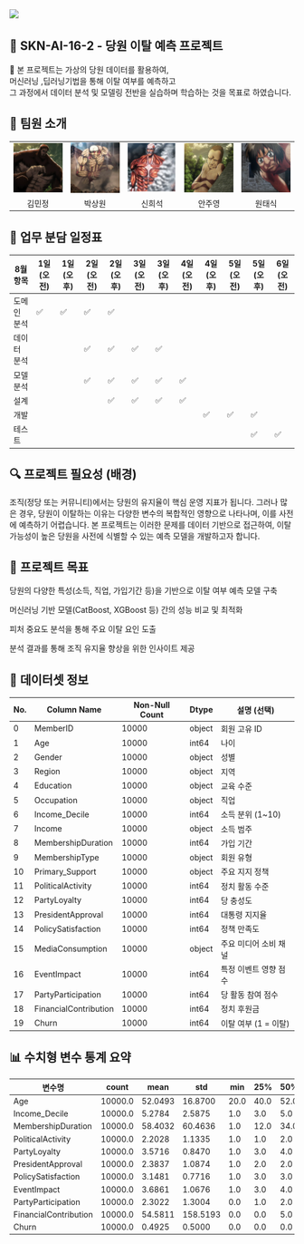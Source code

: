 <img src="https://capsule-render.vercel.app/api?type=waving&color=0C356A&height=200&text=SKN%20AI%20캠프%2016기%202차%20프로젝트&fontColor=ffffff&fontSize=50" />

## 📌 SKN-AI-16-2 - 당원 이탈 예측 프로젝트

🧪 본 프로젝트는 가상의 당원 데이터를 활용하여,  
머신러닝 ,딥러닝기법을 통해 이탈 여부를 예측하고  
그 과정에서 데이터 분석 및 모델링 전반을 실습하며 학습하는 것을 목표로 하였습니다.

## 👥 팀원 소개

<table>
  <tr align="center">
    <td><img src="https://raw.githubusercontent.com/sang-won-Park05/SKN-AI-16-2-/main/images/김민정.png" width="100"/></td>
    <td><img src="https://raw.githubusercontent.com/sang-won-Park05/SKN-AI-16-2-/main/images/박상원.jpeg" width="100"/></td>
    <td><img src="https://raw.githubusercontent.com/sang-won-Park05/SKN-AI-16-2-/main/images/신희석.png" width="100"/></td>
    <td><img src="https://raw.githubusercontent.com/sang-won-Park05/SKN-AI-16-2-/main/images/안주영.png" width="100"/></td>
    <td><img src="https://raw.githubusercontent.com/sang-won-Park05/SKN-AI-16-2-/main/images/원태식.png" width="100"/></td>
  </tr>
  <tr align="center">
    <td>김민정</td>
    <td>박상원</td>
    <td>신희석</td>
    <td>안주영</td>
    <td>원태식</td>
  </tr>
</table>

## 📅 업무 분담 일정표

| 8월 항목       | 1일(오전) | 1일(오후) | 2일(오전) | 2일(오후) | 3일(오전) | 3일(오후) | 4일(오전) | 4일(오후) | 5일(오전) | 5일(오후) | 6일(오전) |
|----------------|-----------|-----------|-----------|-----------|-----------|-----------|-----------|-----------|-----------|-----------|-----------|
| 도메인 분석    | ✅        | ✅        |     ✅       |     ✅       |           |           |           |           |           |           |           |
| 데이터 분석    |           |           | ✅        | ✅        | ✅        |     ✅       |           |           |           |           |           |
| 모델 분석      |           |           |     ✅       |     ✅       | ✅        | ✅        | ✅        |         |         |         |         |
| 설계           |           |           |           |      ✅      |      ✅      |      ✅      |      ✅       |            |            |            |           |
| 개발           |           |           |           |           |           |           |           |     ✅       |      ✅      |     ✅       |           |
| 테스트         |           |           |           |           |           |           |           |           |           |     ✅       |     ✅       |


## 🔍 프로젝트 필요성 (배경)

조직(정당 또는 커뮤니티)에서는 당원의 유지율이 핵심 운영 지표가 됩니다.
그러나 많은 경우, 당원이 이탈하는 이유는 다양한 변수의 복합적인 영향으로 나타나며,
이를 사전에 예측하기 어렵습니다.
본 프로젝트는 이러한 문제를 데이터 기반으로 접근하여,
이탈 가능성이 높은 당원을 사전에 식별할 수 있는 예측 모델을 개발하고자 합니다.

## 🎯 프로젝트 목표

당원의 다양한 특성(소득, 직업, 가입기간 등)을 기반으로 이탈 여부 예측 모델 구축

머신러닝 기반 모델(CatBoost, XGBoost 등) 간의 성능 비교 및 최적화

피처 중요도 분석을 통해 주요 이탈 요인 도출

분석 결과를 통해 조직 유지율 향상을 위한 인사이트 제공


## 📄 데이터셋 정보
| No. | Column Name           | Non-Null Count | Dtype  | 설명 (선택)        |
| --- | --------------------- | -------------- | ------ | -------------- |
| 0   | MemberID              | 10000          | object | 회원 고유 ID       |
| 1   | Age                   | 10000          | int64  | 나이             |
| 2   | Gender                | 10000          | object | 성별             |
| 3   | Region                | 10000          | object | 지역             |
| 4   | Education             | 10000          | object | 교육 수준          |
| 5   | Occupation            | 10000          | object | 직업             |
| 6   | Income\_Decile        | 10000          | int64  | 소득 분위 (1\~10)  |
| 7   | Income                | 10000          | object | 소득 범주          |
| 8   | MembershipDuration    | 10000          | int64  | 가입 기간          |
| 9   | MembershipType        | 10000          | object | 회원 유형          |
| 10  | Primary\_Support      | 10000          | object | 주요 지지 정책       |
| 11  | PoliticalActivity     | 10000          | int64  | 정치 활동 수준       |
| 12  | PartyLoyalty          | 10000          | int64  | 당 충성도          |
| 13  | PresidentApproval     | 10000          | int64  | 대통령 지지율        |
| 14  | PolicySatisfaction    | 10000          | int64  | 정책 만족도         |
| 15  | MediaConsumption      | 10000          | object | 주요 미디어 소비 채널   |
| 16  | EventImpact           | 10000          | int64  | 특정 이벤트 영향 점수   |
| 17  | PartyParticipation    | 10000          | int64  | 당 활동 참여 점수     |
| 18  | FinancialContribution | 10000          | int64  | 정치 후원금         |
| 19  | Churn                 | 10000          | int64  | 이탈 여부 (1 = 이탈) |

## 📊 수치형 변수 통계 요약
| 변수명                   | count   | mean    | std      | min  | 25%  | 50%  | 75%  | max    |
| --------------------- | ------- | ------- | -------- | ---- | ---- | ---- | ---- | ------ |
| Age                   | 10000.0 | 52.0493 | 16.8700  | 20.0 | 40.0 | 52.0 | 64.0 | 87.0   |
| Income\_Decile        | 10000.0 | 5.2784  | 2.5875   | 1.0  | 3.0  | 5.0  | 7.0  | 10.0   |
| MembershipDuration    | 10000.0 | 58.4032 | 60.4636  | 1.0  | 12.0 | 34.0 | 91.0 | 239.0  |
| PoliticalActivity     | 10000.0 | 2.2028  | 1.1335   | 1.0  | 1.0  | 2.0  | 3.0  | 5.0    |
| PartyLoyalty          | 10000.0 | 3.5716  | 0.8470   | 1.0  | 3.0  | 4.0  | 4.0  | 5.0    |
| PresidentApproval     | 10000.0 | 2.3837  | 1.0874   | 1.0  | 2.0  | 2.0  | 3.0  | 5.0    |
| PolicySatisfaction    | 10000.0 | 3.1481  | 0.7716   | 1.0  | 3.0  | 3.0  | 4.0  | 5.0    |
| EventImpact           | 10000.0 | 3.6861  | 1.0676   | 1.0  | 3.0  | 4.0  | 5.0  | 5.0    |
| PartyParticipation    | 10000.0 | 2.3022  | 1.3004   | 0.0  | 1.0  | 2.0  | 3.0  | 7.0    |
| FinancialContribution | 10000.0 | 54.5811 | 158.5193 | 0.0  | 0.0  | 5.0  | 45.0 | 2700.0 |
| Churn                 | 10000.0 | 0.4925  | 0.5000   | 0.0  | 0.0  | 0.0  | 1.0  | 1.0    |




